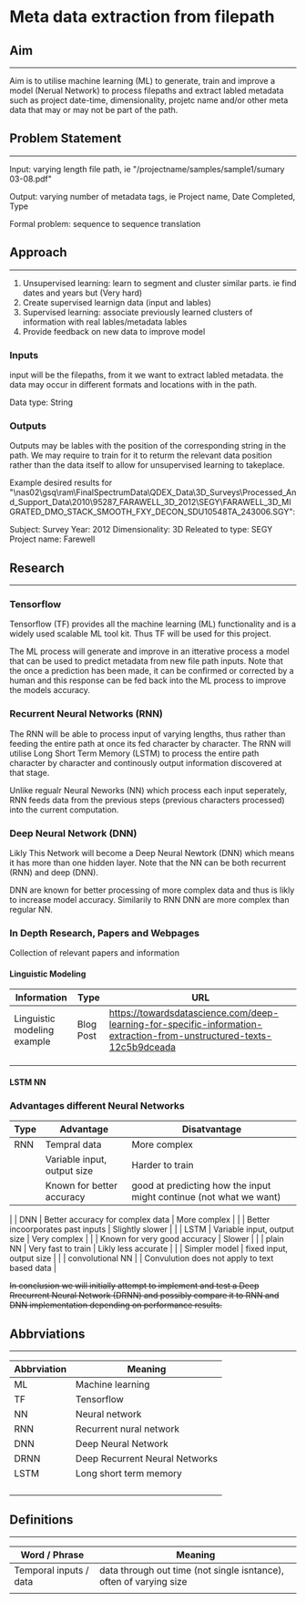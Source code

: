 # Meta data extraction from filepath

## Aim
---

Aim is to utilise machine learning (ML) to generate, train and improve a model (Nerual Network) to process filepaths and extract labled metadata such as project date-time, dimensionality, projetc name and/or other meta data that may or may not be part of the path.

## Problem Statement
---

Input: varying length file path, ie "/projectname/samples/sample1/sumary 03-08.pdf"

Output: varying number of metadata tags, ie Project name, Date Completed, Type

Formal problem: sequence to sequence translation

## Approach
---

1. Unsupervised learning: learn to segment and cluster similar parts. ie find dates and years but (Very hard)
2. Create supervised learnign data (input and lables)
3. Supervised learning: associate previously learned clusters of information with real lables/metadata lables
4. Provide feedback on new data to improve model

### Inputs

input will be the filepaths, from it we want to extract labled metadata. the data may occur in different formats and locations with in the path.

Data type: String

### Outputs

Outputs may be lables with the position of the corresponding string in the path. We may require to train for it to returm the relevant data position rather than the data itself to allow for unsupervised learning to takeplace.

Example desired results for 
"\\nas02\gsq\ram\FinalSpectrumData\QDEX_Data\3D_Surveys\Processed_And_Support_Data\2010\95287_FARAWELL_3D_2012\SEGY\FARAWELL_3D_MIGRATED_DMO_STACK_SMOOTH_FXY_DECON_SDU10548TA_243006.SGY":

Subject: Survey
Year: 2012
Dimensionality: 3D
Releated to type: SEGY
Project name: Farewell

## Research
---

### Tensorflow
Tensorflow (TF) provides all the machine learning (ML) functionality and is a widely used scalable ML tool kit. Thus TF will be used for this project.

The ML process will generate and improve in an itterative process a model that can be used to predict metadata from new file path inputs. Note that the once a prediction has been made, it can be confirmed or corrected by a human and this response can be fed back into the ML process to improve the models accuracy.

### Recurrent Neural Networks (RNN)

The RNN will be able to process input of varying lengths, thus rather than feeding the entire path at once its fed character by character. The RNN will utilise Long Short Term Memory (LSTM) to process the entire path character by character and continously output information discovered at that stage.

Unlike regualr Neural Neworks (NN) which process each input seperately, RNN feeds data from the previous steps (previous characters processed) into the current computation.

### Deep Neural Network (DNN)

Likly This Network will become a Deep Neural Newtork (DNN) which means it has more than one hidden layer. Note that the NN can be both recurrent (RNN) and deep (DNN).

DNN are known for better processing of more complex data and thus is likly to increase model accuracy. Similarily to RNN DNN are more complex than regular NN.

### In Depth Research, Papers and Webpages
Collection of relevant papers and information

#### Linguistic Modeling

| Information | Type | URL |
|-------------|------|-----|
| Linguistic modeling example | Blog Post | https://towardsdatascience.com/deep-learning-for-specific-information-extraction-from-unstructured-texts-12c5b9dceada |
|  |  |  |
|  |  |  |
|  |  |  |

#### LSTM NN

### Advantages different Neural Networks

| Type     | Advantage | Disatvantage |
|----------|-----------|--------------|
| RNN      | Tempral data                | More complex |
|          | Variable input, output size | Harder to train |
|          | Known for better accuracy   | good at predicting how the input might continue (not what we want) |
|
| DNN      | Better accuracy for complex data | More complex |
|          | Better incoorporates past inputs | Slightly slower |
|
| LSTM     | Variable input, output size  | Very complex |
|          | Known for very good accuracy | Slower |
|
| plain NN | Very fast to train | Likly less accurate |
|          | Simpler model      | fixed input, output size |
|
| convolutional NN |  | Convulution does not apply to text based data |

~~In conclusion we will initially attempt to implement and test a Deep Rrecurrent Neural Network (DRNN) and possibly compare it to RNN and DNN implementation depending on performance results.~~

## Abbrviations
---

| Abbrviation | Meaning |
|-------------|---------|
| ML | Machine learning |
| TF | Tensorflow |
| NN | Neural network |
| RNN | Recurrent nural network |
| DNN | Deep Neural Network | 
| DRNN | Deep Recurrent Neural Networks |
| LSTM | Long short term memory |
|  |  |
|  |  |
|  |  |
|  |  |

## Definitions
---

| Word / Phrase | Meaning |
|---------------|---------|
| Temporal inputs / data | data through out time (not single isntance), often of varying size |
|  |  |
